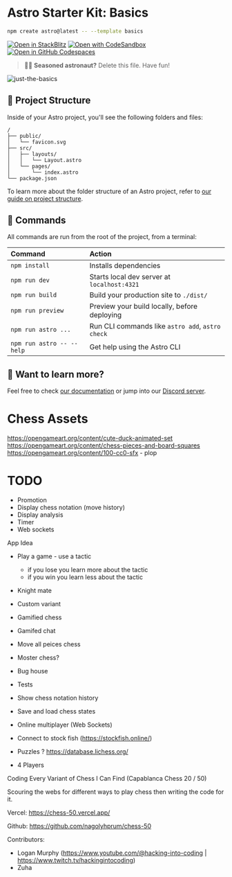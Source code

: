 # Astro Starter Kit: Basics

```sh
npm create astro@latest -- --template basics
```

[![Open in StackBlitz](https://developer.stackblitz.com/img/open_in_stackblitz.svg)](https://stackblitz.com/github/withastro/astro/tree/latest/examples/basics)
[![Open with CodeSandbox](https://assets.codesandbox.io/github/button-edit-lime.svg)](https://codesandbox.io/p/sandbox/github/withastro/astro/tree/latest/examples/basics)
[![Open in GitHub Codespaces](https://github.com/codespaces/badge.svg)](https://codespaces.new/withastro/astro?devcontainer_path=.devcontainer/basics/devcontainer.json)

> 🧑‍🚀 **Seasoned astronaut?** Delete this file. Have fun!

![just-the-basics](https://github.com/withastro/astro/assets/2244813/a0a5533c-a856-4198-8470-2d67b1d7c554)

## 🚀 Project Structure

Inside of your Astro project, you'll see the following folders and files:

```text
/
├── public/
│   └── favicon.svg
├── src/
│   ├── layouts/
│   │   └── Layout.astro
│   └── pages/
│       └── index.astro
└── package.json
```

To learn more about the folder structure of an Astro project, refer to [our guide on project structure](https://docs.astro.build/en/basics/project-structure/).

## 🧞 Commands

All commands are run from the root of the project, from a terminal:

| Command                   | Action                                           |
| :------------------------ | :----------------------------------------------- |
| `npm install`             | Installs dependencies                            |
| `npm run dev`             | Starts local dev server at `localhost:4321`      |
| `npm run build`           | Build your production site to `./dist/`          |
| `npm run preview`         | Preview your build locally, before deploying     |
| `npm run astro ...`       | Run CLI commands like `astro add`, `astro check` |
| `npm run astro -- --help` | Get help using the Astro CLI                     |

## 👀 Want to learn more?

Feel free to check [our documentation](https://docs.astro.build) or jump into our [Discord server](https://astro.build/chat).

# Chess Assets

https://opengameart.org/content/cute-duck-animated-set
https://opengameart.org/content/chess-pieces-and-board-squares
https://opengameart.org/content/100-cc0-sfx - plop

# TODO

- Promotion
- Display chess notation (move history)
- Display analysis
- Timer
- Web sockets

App Idea

- Play a game - use a tactic

  - if you lose you learn more about the tactic
  - if you win you learn less about the tactic

- Knight mate
- Custom variant
- Gamified chess
- Gamifed chat
- Move all peices chess
- Moster chess?
- Bug house
- Tests
- Show chess notation history
- Save and load chess states
- Online multiplayer (Web Sockets)
- Connect to stock fish (https://stockfish.online/)
- Puzzles ? https://database.lichess.org/
- 4 Players

Coding Every Variant of Chess I Can Find (Capablanca Chess 20 / 50)

Scouring the webs for different ways to play chess then writing the code for it.

Vercel: https://chess-50.vercel.app/

Github: https://github.com/nagolyhprum/chess-50

Contributors:

- Logan Murphy (https://www.youtube.com/@hacking-into-coding | https://www.twitch.tv/hackingintocoding)
- Zuha
